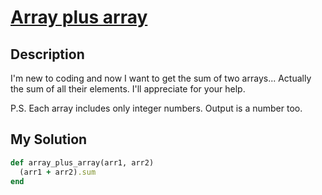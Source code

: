 # [Array plus array](https://www.codewars.com/kata/5a2be17aee1aaefe2a000151)

## Description
I'm new to coding and now I want to get the sum of two arrays... Actually the sum of all their elements. I'll appreciate
for your help.

P.S. Each array includes only integer numbers. Output is a number too.

## My Solution
```ruby
def array_plus_array(arr1, arr2)
  (arr1 + arr2).sum
end
```
